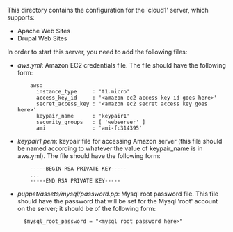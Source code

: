 This directory contains the configuration for the 'cloud1' server, which supports:

* Apache Web Sites
* Drupal Web Sites

In order to start this server, you need to add the following files:

* *aws.yml*: Amazon EC2 credentials file.  The file should have the following form:
  ```
      aws:
        instance_type     : 't1.micro'
        access_key_id     : '<amazon ec2 access key id goes here>'
        secret_access_key : '<amazon ec2 secret access key goes here>'
        keypair_name      : 'keypair1'
        security_groups   : [ 'webserver' ]
        ami               : 'ami-fc314395'
  ```
  
* *keypair1.pem*: keypair file for accessing Amazon server (this file should be named
  according to whatever the value of keypair_name is in aws.yml).   The file should
  have the following form:
  ```
      -----BEGIN RSA PRIVATE KEY-----
      ...
      -----END RSA PRIVATE KEY-----
  ```
  
* *puppet/assets/mysql/password.pp*: Mysql root password file.  This file should
  have the password that will be set for the Mysql 'root' account on the server;
  it should be of the following form:
  ```
    $mysql_root_password = "<mysql root password here>"
  ```

